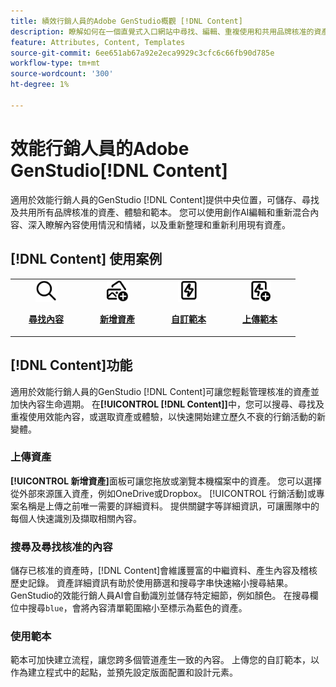 ```yaml
---
title: 績效行銷人員的Adobe GenStudio概觀 [!DNL Content]
description: 瞭解如何在一個直覺式入口網站中尋找、編輯、重複使用和共用品牌核准的資產。
feature: Attributes, Content, Templates
source-git-commit: 6ee651ab67a92e2eca9929c3cfc6c66fb90d785e
workflow-type: tm+mt
source-wordcount: '300'
ht-degree: 1%

---
```



# 效能行銷人員的Adobe GenStudio[!DNL Content]

適用於效能行銷人員的GenStudio [!DNL Content]提供中央位置，可儲存、尋找及共用所有品牌核准的資產、體驗和範本。 您可以使用創作AI編輯和重新混合內容、深入瞭解內容使用情況和情緒，以及重新整理和重新利用現有資產。

## [!DNL Content] 使用案例

<table style="table-layout:fixed">
<tr style="border: 0;">
   <td align="center" valign="top" width="100">
      <a href="../content/manage-assets.md#search">
         <img alt="放大鏡" src="../../assets/icons/icon-search.png" width="35">
      </a>
      <p>
         <a href="../content/manage-assets.md#search">
         <strong>尋找內容</strong>
         </a>
      </p>
   </td>
   <td align="center" valign="top" width="100">
      <a href="../content/manage-assets.md">
         <img alt="具有加號的影像" src="../../assets/icons/icon-addContent.png" width="35">
      </a>
      <p>
         <a href="../content/manage-assets.md">
         <strong>新增資產</strong>
         </a>
      </p>
   </td>
   <td align="center" valign="top" width="100">
      <a href="../content/customize-template.md">
         <img alt="在資產上加亮螺栓" src="../../assets/icons/icon-template.png" width="35">
      </a>
      <p>
         <a href="../content/customize-template.md">
         <strong>自訂範本</strong>
         </a>
      </p>
   </td>
   <td align="center" valign="top" width="100">
      <a href="../content/use-templates.md">
         <img alt="使用加號在資產上加亮螺栓" src="../../assets/icons/icon-addTemplate.png" width="35">
      </a>
      <p>
         <a href="../content/use-templates.md#upload-a-template">
         <strong>上傳範本</strong>
         </a>
      </p>
   </td>
</tr>
</table>

## [!DNL Content]功能

適用於效能行銷人員的GenStudio [!DNL Content]可讓您輕鬆管理核准的資產並加快內容生命週期。 在&#x200B;**[!UICONTROL [!DNL Content]]**&#x200B;中，您可以搜尋、尋找及重複使用效能內容，或選取資產或體驗，以快速開始建立歷久不衰的行銷活動的新變體。

### 上傳資產

**[!UICONTROL 新增資產]**&#x200B;面板可讓您拖放或瀏覽本機檔案中的資產。 您可以選擇從外部來源匯入資產，例如OneDrive或Dropbox。 [!UICONTROL 行銷活動]或專案名稱是上傳之前唯一需要的詳細資料。 提供關鍵字等詳細資訊，可讓團隊中的每個人快速識別及擷取相關內容。

### 搜尋及尋找核准的內容

儲存已核准的資產時，[!DNL Content]會維護豐富的中繼資料、產生內容及稽核歷史記錄。 資產詳細資訊有助於使用篩選和搜尋字串快速縮小搜尋結果。 GenStudio的效能行銷人員AI會自動識別並儲存特定細節，例如顏色。 在搜尋欄位中搜尋`blue`，會將內容清單範圍縮小至標示為藍色的資產。

### 使用範本

範本可加快建立流程，讓您跨多個管道產生一致的內容。 上傳您的自訂範本，以作為建立程式中的起點，並預先設定版面配置和設計元素。
